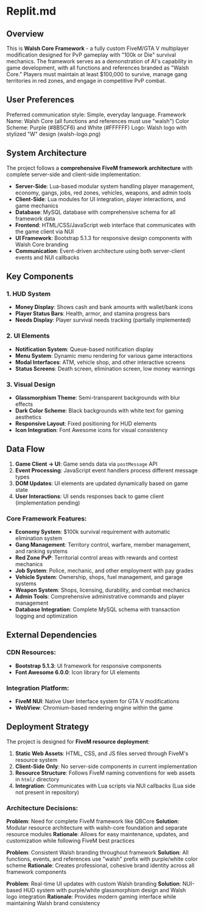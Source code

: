 # Replit.md

## Overview

This is **Walsh Core Framework** - a fully custom FiveM/GTA V multiplayer modification designed for PvP gameplay with "100k or Die" survival mechanics. The framework serves as a demonstration of AI's capability in game development, with all functions and references branded as "Walsh Core." Players must maintain at least $100,000 to survive, manage gang territories in red zones, and engage in competitive PvP combat.

## User Preferences

Preferred communication style: Simple, everyday language.
Framework Name: Walsh Core (all functions and references must use "walsh")
Color Scheme: Purple (#8B5CF6) and White (#FFFFFF)
Logo: Walsh logo with stylized "W" design (walsh-logo.png)

## System Architecture

The project follows a **comprehensive FiveM framework architecture** with complete server-side and client-side implementation:

- **Server-Side**: Lua-based modular system handling player management, economy, gangs, jobs, red zones, vehicles, weapons, and admin tools
- **Client-Side**: Lua modules for UI integration, player interactions, and game mechanics
- **Database**: MySQL database with comprehensive schema for all framework data
- **Frontend**: HTML/CSS/JavaScript web interface that communicates with the game client via NUI
- **UI Framework**: Bootstrap 5.1.3 for responsive design components with Walsh Core branding
- **Communication**: Event-driven architecture using both server-client events and NUI callbacks

## Key Components

### 1. HUD System
- **Money Display**: Shows cash and bank amounts with wallet/bank icons
- **Player Status Bars**: Health, armor, and stamina progress bars
- **Needs Display**: Player survival needs tracking (partially implemented)

### 2. UI Elements
- **Notification System**: Queue-based notification display
- **Menu System**: Dynamic menu rendering for various game interactions
- **Modal Interfaces**: ATM, vehicle shop, and other interactive screens
- **Status Screens**: Death screen, elimination screen, low money warnings

### 3. Visual Design
- **Glassmorphism Theme**: Semi-transparent backgrounds with blur effects
- **Dark Color Scheme**: Black backgrounds with white text for gaming aesthetics
- **Responsive Layout**: Fixed positioning for HUD elements
- **Icon Integration**: Font Awesome icons for visual consistency

## Data Flow

1. **Game Client → UI**: Game sends data via `postMessage` API
2. **Event Processing**: JavaScript event handlers process different message types
3. **DOM Updates**: UI elements are updated dynamically based on game state
4. **User Interactions**: UI sends responses back to game client (implementation pending)

### Core Framework Features:
- **Economy System**: $100k survival requirement with automatic elimination system
- **Gang Management**: Territory control, warfare, member management, and ranking systems
- **Red Zone PvP**: Territorial control areas with rewards and contest mechanics
- **Job System**: Police, mechanic, and other employment with pay grades
- **Vehicle System**: Ownership, shops, fuel management, and garage systems
- **Weapon System**: Shops, licensing, durability, and combat mechanics
- **Admin Tools**: Comprehensive administrative commands and player management
- **Database Integration**: Complete MySQL schema with transaction logging and optimization

## External Dependencies

### CDN Resources:
- **Bootstrap 5.1.3**: UI framework for responsive components
- **Font Awesome 6.0.0**: Icon library for UI elements

### Integration Platform:
- **FiveM NUI**: Native User Interface system for GTA V modifications
- **WebView**: Chromium-based rendering engine within the game

## Deployment Strategy

The project is designed for **FiveM resource deployment**:

1. **Static Web Assets**: HTML, CSS, and JS files served through FiveM's resource system
2. **Client-Side Only**: No server-side components in current implementation
3. **Resource Structure**: Follows FiveM naming conventions for web assets in `html/` directory
4. **Integration**: Communicates with Lua scripts via NUI callbacks (Lua side not present in repository)

### Architecture Decisions:

**Problem**: Need for complete FiveM framework like QBCore
**Solution**: Modular resource architecture with walsh-core foundation and separate resource modules
**Rationale**: Allows for easy maintenance, updates, and customization while following FiveM best practices

**Problem**: Consistent Walsh branding throughout framework
**Solution**: All functions, events, and references use "walsh" prefix with purple/white color scheme
**Rationale**: Creates professional, cohesive brand identity across all framework components

**Problem**: Real-time UI updates with custom Walsh branding
**Solution**: NUI-based HUD system with purple/white glassmorphism design and Walsh logo integration
**Rationale**: Provides modern gaming interface while maintaining Walsh brand consistency
